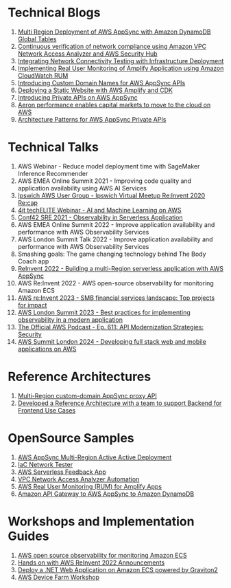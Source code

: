 # Technical Blogs

1. [Multi Region Deployment of AWS AppSync with Amazon DynamoDB Global Tables](https://aws.amazon.com/blogs/mobile/multi-region-deployment-aws-appsync-dynamodb-tables/)
2. [Continuous verification of network compliance using Amazon VPC Network Access Analyzer and AWS Security Hub](https://aws.amazon.com/blogs/networking-and-content-delivery/continuous-verification-of-network-compliance-using-amazon-vpc-network-access-analyzer-and-aws-security-hub/)
3. [Integrating Network Connectivity Testing with Infrastructure Deployment](https://aws.amazon.com/blogs/networking-and-content-delivery/integrating-network-connectivity-testing-with-infrastructure-deployment/)
4. [Implementing Real User Monitoring of Amplify Application using Amazon CloudWatch RUM](https://aws.amazon.com/blogs/mobile/implementing-real-user-monitoring-of-amplify-application-using-amazon-cloudwatch-rum/)
5. [Introducing Custom Domain Names for AWS AppSync APIs](https://aws.amazon.com/blogs/mobile/introducing-custom-domain-names-for-aws-appsync-apis/)
6. [Deploying a Static Website with AWS Amplify and CDK](https://aws.amazon.com/blogs/mobile/deploying-a-static-website-with-aws-amplify-and-cdk/)
7. [Introducing Private APIs on AWS AppSync](https://aws.amazon.com/blogs/mobile/introducing-private-apis-on-aws-appsync/)
8. [Aeron performance enables capital markets to move to the cloud on AWS](https://aws.amazon.com/blogs/industries/aeron-performance-enables-capital-markets-to-move-to-the-cloud-on-aws/)
9. [Architecture Patterns for AWS AppSync Private APIs](https://aws.amazon.com/blogs/mobile/architecture-patterns-for-aws-appsync-private-apis/)

# Technical Talks

1. AWS Webinar - Reduce model deployment time with SageMaker Inference Recommender
2. AWS EMEA Online Summit 2021 - Improving code quality and application availability using AWS AI Services
3. [Ipswich AWS User Group - Ipswich Virtual Meetup Re:Invent 2020 Re:cap](https://www.youtube.com/watch?v=bwuV_-HEDFg)
4. [4it techELITE Webinar - AI and Machine Learning on AWS](https://www.youtube.com/watch?v=iE-iYo3IJQM)
5. [Conf42 SRE 2021 - Observability in Serverless Application](https://www.youtube.com/watch?v=PVCsOPzpJgY)
6. AWS EMEA Online Summit 2022 - Improve application availability and performance with AWS Observability Services
7. AWS London Summit Talk 2022 - Improve application availability and performance with AWS Observability Services
8. Smashing goals: The game changing technology behind The Body Coach app
9. [ReInvent 2022 - Building a multi-Region serverless application with AWS AppSync](https://www.youtube.com/watch?v=bUvTxaqWXXs)
10. AWS Re:Invent 2022 - AWS open-source observability for monitoring Amazon ECS
11. [AWS re:Invent 2023 - SMB financial services landscape: Top projects for impact](https://www.youtube.com/watch?v=-dgTM-1LTkw)
12. [AWS London Summit 2023 - Best practices for implementing observability in a modern application](https://pages.awscloud.com/rs/112-TZM-766/images/COP201%20-%20Best%20Practices%20for%20implementing%20observability%20in%20a%20modern%20application.pdf)
13. [The Official AWS Podcast - Ep. 611: API Modernization Strategies: Security](https://aws.amazon.com/podcasts/aws-podcast/api-modernization-strategies-security/?podcast-list-wide.sort-by=item.additionalFields.EpisodeNum&podcast-list-wide.sort-order=desc)
14. [AWS Summit London 2024 - Developing full stack web and mobile applications on AWS](https://www.youtube.com/watch?v=drynwpXpmDk)

# Reference Architectures

1. [Multi-Region custom-domain AppSync proxy API](https://d1.awsstatic.com/architecture-diagrams/ArchitectureDiagrams/multi-region-custom-domain-appsync-proxy-api-ra.pdf)
2. [Developed a Reference Architecture with a team to support Backend for Frontend Use Cases](https://d1.awsstatic.com/architecture-diagrams/ArchitectureDiagrams/backend-for-frontend-using-appsync-ra.pdf)

# OpenSource Samples

1. [AWS AppSync Multi-Region Active Active Deployment](https://github.com/aws-samples/aws-appsync-multi-region-active-active)
2. [IaC Network Tester](https://github.com/aws-samples/aws-iac-network-tester)
3. [AWS Serverless Feedback App](https://github.com/aws-samples/aws-serverless-feedback-app)
4. [VPC Network Access Analyzer Automation ](https://github.com/aws-samples/aws-vpc-network-access-analyzer-automation)
5. [AWS Real User Monitoring (RUM) for Amplify Apps](https://github.com/aws-samples/aws-real-user-monitoring-amplifyapps)
6. [Amazon API Gateway to AWS AppSync to Amazon DynamoDB](https://serverlessland.com/patterns/apigw-appsync-dynamodb-sam)

# Workshops and Implementation Guides

1. [AWS open source observability for monitoring Amazon ECS](https://catalog.workshops.aws/open-source-observability-for-monitoring-amazon-ecs/en-US)
2. [Hands on with AWS ReInvent 2022 Announcements](https://studio.us-east-1.prod.workshops.aws/workshops/d9b88760-0df1-4b67-a349-192896dfbc51)
3. [Deploy a .NET Web Application on Amazon ECS powered by Graviton2](https://aws.amazon.com/getting-started/hands-on/deploy-dotnet-web-app-ecs-graviton/)
4. [AWS Device Farm Workshop](https://catalog.us-east-1.prod.workshops.aws/workshops/cc368000-bc1b-44d5-b096-f73714de460c/en-US)

